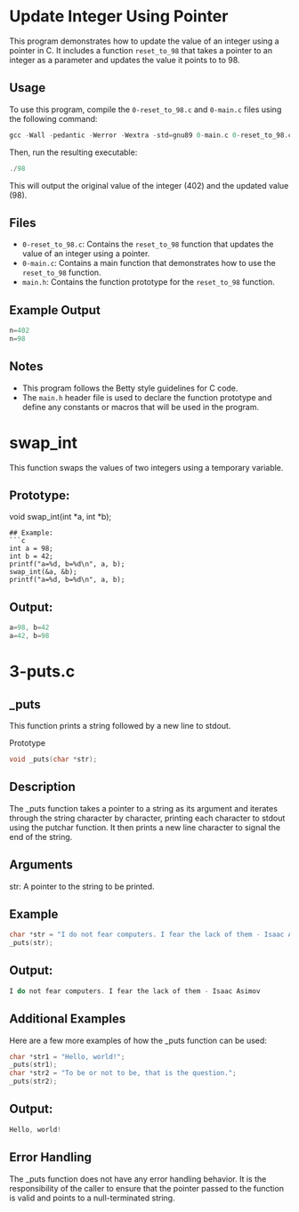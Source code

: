 # Update Integer Using Pointer

This program demonstrates how to update the value of an integer using a pointer in C. It includes a function `reset_to_98` that takes a pointer to an integer as a parameter and updates the value it points to to 98.

## Usage

To use this program, compile the `0-reset_to_98.c` and `0-main.c` files using the following command:
```c
gcc -Wall -pedantic -Werror -Wextra -std=gnu89 0-main.c 0-reset_to_98.c -o 0-98
```

Then, run the resulting executable:

```c
./98
```

This will output the original value of the integer (402) and the updated value (98).

## Files

- `0-reset_to_98.c`: Contains the `reset_to_98` function that updates the value of an integer using a pointer.
- `0-main.c`: Contains a main function that demonstrates how to use the `reset_to_98` function.
- `main.h`: Contains the function prototype for the `reset_to_98` function.

## Example Output

```c
n=402
n=98
```

## Notes

- This program follows the Betty style guidelines for C code.
- The `main.h` header file is used to declare the function prototype and define any constants or macros that will be used in the program.


# swap_int

This function swaps the values of two integers using a temporary variable.

## Prototype:
void swap_int(int *a, int *b);
```
## Example:
```c
int a = 98;
int b = 42;
printf("a=%d, b=%d\n", a, b);
swap_int(&a, &b);
printf("a=%d, b=%d\n", a, b);
```
## Output:
```c
a=98, b=42
a=42, b=98
```

# 3-puts.c
## _puts
This function prints a string followed by a new line to stdout.

Prototype
```c
void _puts(char *str);
```
## Description
The _puts function takes a pointer to a string as its argument and iterates through the string character by character, printing each character to stdout using the putchar function. It then prints a new line character to signal the end of the string.

## Arguments
str: A pointer to the string to be printed.
## Example
```c
char *str = "I do not fear computers. I fear the lack of them - Isaac Asimov";
_puts(str);
```
## Output:

```c
I do not fear computers. I fear the lack of them - Isaac Asimov
```
## Additional Examples
Here are a few more examples of how the _puts function can be used:

```c
char *str1 = "Hello, world!";
_puts(str1);
char *str2 = "To be or not to be, that is the question.";
_puts(str2);
```
## Output:

```c
Hello, world!
```
## Error Handling
The _puts function does not have any error handling behavior. It is the responsibility of the caller to ensure that the pointer passed to the function is valid and points to a null-terminated string.


